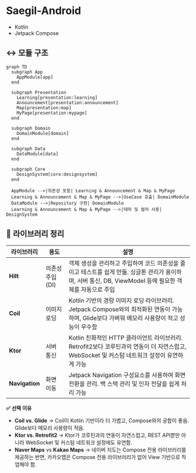 # Saegil-Android
- Kotlin
- Jetpack Compose

## ↔️ 모듈 구조

```mermaid
graph TD
  subgraph App
    AppModule[app]
  end

  subgraph Presentation
    Learning[presentation:learning]
    Announcement[presentation:announcement]
    Map[presentation:map]
    MyPage[presentation:mypage]
  end

  subgraph Domain
    DomainModule[domain]
  end

  subgraph Data
    DataModule[data]
  end

  subgraph Core
    DesignSystem[core:designsystem]
  end

  AppModule -->|의존성 포함| Learning & Announcement & Map & MyPage
  Learning & Announcement & Map & MyPage -->|UseCase 호출| DomainModule
  DataModule -->|Repository 구현| DomainModule
  Learning & Announcement & Map & MyPage -->|테마 및 컬러 사용| DesignSystem

```

## 📌 라이브러리 정리

| 라이브러리          | 용도         | 설명                                                                                             |
|----------------|------------|------------------------------------------------------------------------------------------------|
| **Hilt**       | 의존성 주입(DI) | 객체 생성을 관리하고 주입하여 코드 의존성을 줄이고 테스트를 쉽게 만듦. 싱글톤 관리가 용이하며, 서버 통신, DB, ViewModel 등에 필요한 객체를 자동으로 주입 |
| **Coil**       | 이미지 로딩     | Kotlin 기반의 경량 이미지 로딩 라이브러리. Jetpack Compose와의 최적화된 연동이 가능하며, Glide보다 가벼워 메모리 사용량이 적고 성능이 우수함   |
| **Ktor**       | 서버 통신      | Kotlin 친화적인 HTTP 클라이언트 라이브러리. Retrofit2보다 코루틴과의 연동이 더 자연스럽고, WebSocket 및 커스텀 네트워크 설정이 유연하게 가능  |
| **Navigation** | 화면 이동      | Jetpack Navigation 구성요소를 사용하여 화면 전환을 관리. 백 스택 관리 및 인자 전달을 쉽게 처리 가능                             |

**✅ 선택 이유**

- **Coil vs. Glide** → Coil이 Kotlin 기반이라 더 가볍고, Compose와의 궁합이 좋음. Glide보다 메모리 사용량이 적음.
- **Ktor vs. Retrofit2** → Ktor가 코루틴과의 연동이 자연스럽고, REST API뿐만 아니라 WebSocket 및 커스텀 네트워크 설정에도 유연함.  
- **Naver Maps** vs **Kakao Maps** -> 네이버 지도는 Compose 전용 라이브러리를 제공하는 반면, 카카오맵은 Compose 전용 라이브러리가 없어 View 기반으로 작업해야 함.
